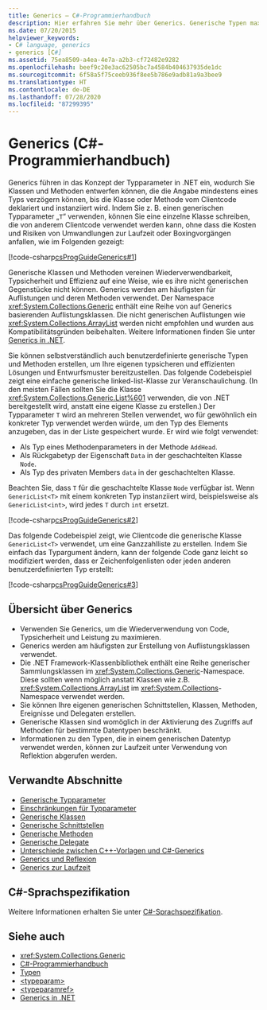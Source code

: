 ```yaml
---
title: Generics – C#-Programmierhandbuch
description: Hier erfahren Sie mehr über Generics. Generische Typen maximieren die Wiederverwendbarkeit des Codes, die Typsicherheit und die Leistung und werden häufig verwendet, um Sammlungsklassen zu erstellen.
ms.date: 07/20/2015
helpviewer_keywords:
- C# language, generics
- generics [C#]
ms.assetid: 75ea8509-a4ea-4e7a-a2b3-cf72482e9282
ms.openlocfilehash: beef9c20e3ac62505bc7a4584b404637935de1dc
ms.sourcegitcommit: 6f58a5f75ceeb936f8ee5b786e9adb81a9a3bee9
ms.translationtype: HT
ms.contentlocale: de-DE
ms.lasthandoff: 07/28/2020
ms.locfileid: "87299395"
---
```

# <a name="generics-c-programming-guide"></a>Generics (C#-Programmierhandbuch)

Generics führen in das Konzept der Typparameter in .NET ein, wodurch Sie Klassen und Methoden entwerfen können, die die Angabe mindestens eines Typs verzögern können, bis die Klasse oder Methode vom Clientcode deklariert und instanziiert wird. Indem Sie z. B. einen generischen Typparameter „`T`“ verwenden, können Sie eine einzelne Klasse schreiben, die von anderem Clientcode verwendet werden kann, ohne dass die Kosten und Risiken von Umwandlungen zur Laufzeit oder Boxingvorgängen anfallen, wie im Folgenden gezeigt:

[!code-csharp[csProgGuideGenerics#1](~/samples/snippets/csharp/VS_Snippets_VBCSharp/csProgGuideGenerics/CS/Generics.cs#1)]

Generische Klassen und Methoden vereinen Wiederverwendbarkeit, Typsicherheit und Effizienz auf eine Weise, wie es ihre nicht generischen Gegenstücke nicht können. Generics werden am häufigsten für Auflistungen und deren Methoden verwendet. Der Namespace <xref:System.Collections.Generic> enthält eine Reihe von auf Generics basierenden Auflistungsklassen. Die nicht generischen Auflistungen wie <xref:System.Collections.ArrayList> werden nicht empfohlen und wurden aus Kompatibilitätsgründen beibehalten. Weitere Informationen finden Sie unter [Generics in .NET](../../../standard/generics/index.md).

Sie können selbstverständlich auch benutzerdefinierte generische Typen und Methoden erstellen, um Ihre eigenen typsicheren und effizienten Lösungen und Entwurfsmuster bereitzustellen. Das folgende Codebeispiel zeigt eine einfache generische linked-list-Klasse zur Veranschaulichung. (In den meisten Fällen sollten Sie die Klasse <xref:System.Collections.Generic.List%601> verwenden, die von .NET bereitgestellt wird, anstatt eine eigene Klasse zu erstellen.) Der Typparameter `T` wird an mehreren Stellen verwendet, wo für gewöhnlich ein konkreter Typ verwendet werden würde, um den Typ des Elements anzugeben, das in der Liste gespeichert wurde. Er wird wie folgt verwendet:

- Als Typ eines Methodenparameters in der Methode `AddHead`.
- Als Rückgabetyp der Eigenschaft `Data` in der geschachtelten Klasse `Node`.
- Als Typ des privaten Members `data` in der geschachtelten Klasse.

 Beachten Sie, dass `T` für die geschachtelte Klasse `Node` verfügbar ist. Wenn `GenericList<T>` mit einem konkreten Typ instanziiert wird, beispielsweise als `GenericList<int>`, wird jedes `T` durch `int` ersetzt.

[!code-csharp[csProgGuideGenerics#2](~/samples/snippets/csharp/VS_Snippets_VBCSharp/csProgGuideGenerics/CS/Generics.cs#2)]

Das folgende Codebeispiel zeigt, wie Clientcode die generische Klasse `GenericList<T>` verwendet, um eine Ganzzahlliste zu erstellen. Indem Sie einfach das Typargument ändern, kann der folgende Code ganz leicht so modifiziert werden, dass er Zeichenfolgenlisten oder jeden anderen benutzerdefinierten Typ erstellt:

[!code-csharp[csProgGuideGenerics#3](~/samples/snippets/csharp/VS_Snippets_VBCSharp/csProgGuideGenerics/CS/Generics.cs#3)]

## <a name="generics-overview"></a>Übersicht über Generics

- Verwenden Sie Generics, um die Wiederverwendung von Code, Typsicherheit und Leistung zu maximieren.
- Generics werden am häufigsten zur Erstellung von Auflistungsklassen verwendet.
- Die .NET Framework-Klassenbibliothek enthält eine Reihe generischer Sammlungsklassen im <xref:System.Collections.Generic>-Namespace. Diese sollten wenn möglich anstatt Klassen wie z.B. <xref:System.Collections.ArrayList> im <xref:System.Collections>-Namespace verwendet werden.
- Sie können Ihre eigenen generischen Schnittstellen, Klassen, Methoden, Ereignisse und Delegaten erstellen.
- Generische Klassen sind womöglich in der Aktivierung des Zugriffs auf Methoden für bestimmte Datentypen beschränkt.
- Informationen zu den Typen, die in einem generischen Datentyp verwendet werden, können zur Laufzeit unter Verwendung von Reflektion abgerufen werden.

## <a name="related-sections"></a>Verwandte Abschnitte

- [Generische Typparameter](generic-type-parameters.md)
- [Einschränkungen für Typparameter](constraints-on-type-parameters.md)
- [Generische Klassen](generic-classes.md)
- [Generische Schnittstellen](generic-interfaces.md)
- [Generische Methoden](generic-methods.md)
- [Generische Delegate](generic-delegates.md)
- [Unterschiede zwischen C++-Vorlagen und C#-Generics](differences-between-cpp-templates-and-csharp-generics.md)
- [Generics und Reflexion](generics-and-reflection.md)
- [Generics zur Laufzeit](generics-in-the-run-time.md)

## <a name="c-language-specification"></a>C#-Sprachspezifikation

Weitere Informationen erhalten Sie unter [C#-Sprachspezifikation](~/_csharplang/spec/types.md#constructed-types).

## <a name="see-also"></a>Siehe auch

- <xref:System.Collections.Generic>
- [C#-Programmierhandbuch](../index.md)
- [Typen](../types/index.md)
- [\<typeparam>](../xmldoc/typeparam.md)
- [\<typeparamref>](../xmldoc/typeparamref.md)
- [Generics in .NET](../../../standard/generics/index.md)
